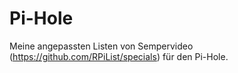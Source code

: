 # Pi-Hole
Meine angepassten Listen von Sempervideo (https://github.com/RPiList/specials) für den Pi-Hole.

